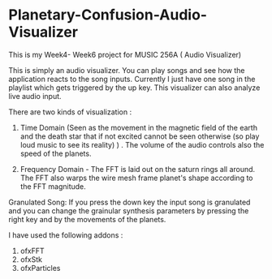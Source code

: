 # Planetary-Confusion-Audio-Visualizer
This is my Week4- Week6 project for MUSIC 256A ( Audio Visualizer)

This is simply an audio visualizer. You can play songs and see how the application reacts to the song inputs. Currently I just have one song
in the playlist which gets triggered by the up key. This visualizer can also analyze live audio input. 

There are two kinds of visualization :

1. Time Domain (Seen as the movement in the magnetic field of the earth and the death star that if not excited cannot be seen otherwise (so 
play loud music to see its reality) ) . The volume of the audio controls also the speed of the planets. 

2. Frequency Domain - The FFT is laid out on the saturn rings all around. The FFT also warps the wire mesh frame planet's shape according to 
the FFT magnitude. 


Granulated Song: If you press the down key the input song is granulated and you can change the grainular synthesis parameters by pressing the 
right key and by the movements of the planets. 

I have used the following addons :

1. ofxFFT
2. ofxStk
3. ofxParticles
